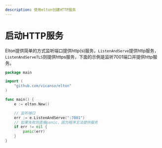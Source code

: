 ```yaml
---
description: 使用elton创建HTTP服务
---
```


# 启动HTTP服务

Elton提供简单的方式监听端口提供http(s)服务，`ListenAndServe`提供http服务，`ListenAndServeTLS`则提供https服务，下面的示例是监听7001端口并提供http服务。

```go
package main

import (
	"github.com/vicanso/elton"
)

func main() {
	e := elton.New()

	// 监听端口
	err := e.ListenAndServe(":7001")
	// 如果失败则直接panic，因为程序无法提供服务
	if err != nil {
		panic(err)
	}
}
```